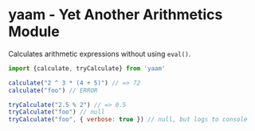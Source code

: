 # yaam - Yet Another Arithmetics Module

Calculates arithmetic expressions without using `eval()`.


```js
import {calculate, tryCalculate} from 'yaam'

calculate("2 ^ 3 * (4 + 5)") // => 72
calculate("foo") // ERROR

tryCalculate("2.5 % 2") // => 0.5
tryCalculate("foo") // null
tryCalculate("foo", { verbose: true }) // null, but logs to console
```
